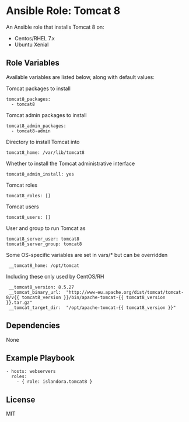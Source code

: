 # Ansible Role: Tomcat 8

An Ansible role that installs Tomcat 8 on:

* Centos/RHEL 7.x
* Ubuntu Xenial

## Role Variables

Available variables are listed below, along with default values:

Tomcat packages to install
```
tomcat8_packages:
  - tomcat8
```

Tomcat admin packages to install
```
tomcat8_admin_packages:
  - tomcat8-admin
```

Directory to install Tomcat into
```
tomcat8_home: /var/lib/tomcat8
```

Whether to install the Tomcat administrative interface
```
tomcat8_admin_install: yes
```

Tomcat roles
```
tomcat8_roles: []
```

Tomcat users
```
tomcat8_users: []
```

User and group to run Tomcat as
```
tomcat8_server_user: tomcat8
tomcat8_server_group: tomcat8
```

Some OS-specific variables are set in vars/* but can be overridden
```
 __tomcat8_home: /opt/tomcat
```

Including these only used by CentOS/RH
```
 __tomcat8_version: 8.5.27
 __tomcat_binary_url:  "http://www-eu.apache.org/dist/tomcat/tomcat-8/v{{ tomcat8_version }}/bin/apache-tomcat-{{ tomcat8_version }}.tar.gz"
 __tomcat_target_dir:  "/opt/apache-tomcat-{{ tomcat8_version }}"
```

## Dependencies

  None

## Example Playbook

    - hosts: webservers
      roles:
        - { role: islandora.tomcat8 }

## License

MIT
